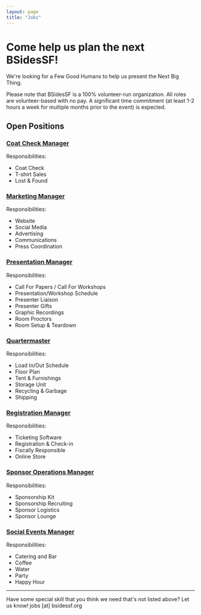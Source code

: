 ```yaml
---
layout: page
title: "Jobs"
---
```


# Come help us plan the next BSidesSF!

We're looking for a Few Good Humans to help us present the Next Big Thing.

Please note that BSidesSF is a 100% volunteer-run organization. All roles are volunteer-based with no pay. A significant time commitment (at least 1-2 hours a week for multiple months prior to the event) is expected.

## Open Positions

### [Coat Check Manager](mailto:jobs@bsidessf.org?subject=I%27d+like+to+be+the+BSidesSF+Coat+Check+Manager)

Responsibilities:
* Coat Check
* T-shirt Sales
* Lost & Found

### [Marketing Manager](mailto:jobs@bsidessf.org?subject=I%27d+like+to+be+the+BSidesSF+Marketing+Manager)

Responsibilities:
* Website
* Social Media
* Advertising
* Communications
* Press Coordination

### [Presentation Manager](mailto:jobs@bsidessf.org?subject=I%27d+like+to+be+the+BSidesSF+Presentation+Manager)

Responsibilities:
* Call For Papers / Call For Workshops
* Presentation/Workshop Schedule
* Presenter Liaison
* Presenter Gifts
* Graphic Recordings
* Room Proctors
* Room Setup & Teardown

### [Quartermaster](mailto:jobs@bsidessf.org?subject=I%27d+like+to+be+the+BSidesSF+Quartermaster)

Responsibilities:
* Load In/Out Schedule
* Floor Plan
* Tent & Furnishings
* Storage Unit
* Recycling & Garbage
* Shipping

### [Registration Manager](mailto:jobs@bsidessf.org?subject=I%27d+like+to+be+the+BSidesSF+Registration+Manager)

Responsibilities:
* Ticketing Software
* Registration & Check-in
* Fiscally Responsible
* Online Store

### [Sponsor Operations Manager](mailto:jobs@bsidessf.org?subject=I%27d+like+to+be+the+BSidesSF+Sponsor+Operations+Manager)

Responsibilities:
* Sponsorship Kit
* Sponsorship Recruiting
* Sponsor Logistics
* Sponsor Lounge

### [Social Events Manager](mailto:jobs@bsidessf.org?subject=I%27d+like+to+be+the+BSidesSF+Social+Events+Manager)

Responsibilities:
* Catering and Bar
* Coffee
* Water
* Party
* Happy Hour

---

Have some special skill that you think we need that's not listed above? Let us know! jobs [at] bsidessf.org
